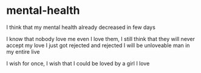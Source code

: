 # mental-health
I think that my mental health already decreased in few days

I know that nobody love me
even I love them, I still think that they will never accept my love
I just got rejected and rejected
I will be unloveable man in my entire live

I wish for once, I wish that I could be loved by a girl I love
